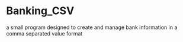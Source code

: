 # Banking_CSV
a small program designed to create and manage bank information in a comma separated value format 
